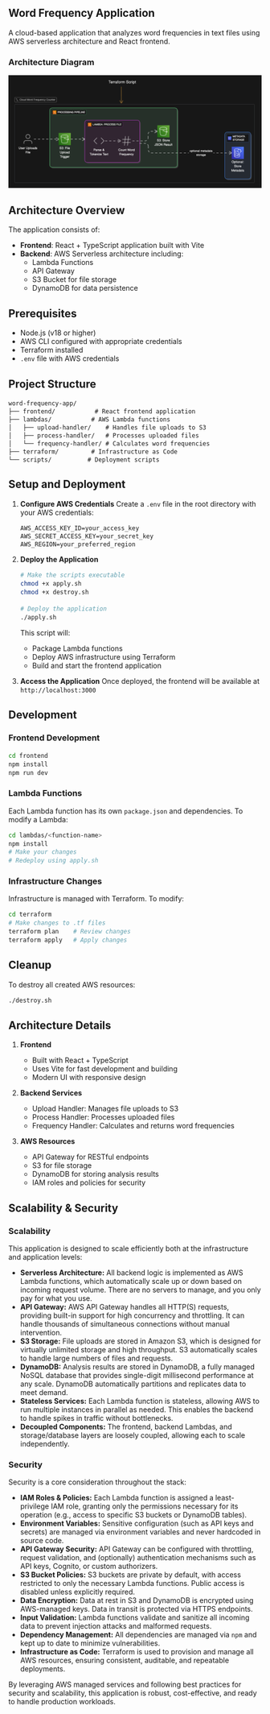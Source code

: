 ## Word Frequency Application

A cloud-based application that analyzes word frequencies in text files using AWS serverless architecture and React frontend.

### Architecture Diagram

![Architecture Diagram](./architecture-diagram.png)

## Architecture Overview

The application consists of:

- **Frontend**: React + TypeScript application built with Vite
- **Backend**: AWS Serverless architecture including:
  - Lambda Functions
  - API Gateway
  - S3 Bucket for file storage
  - DynamoDB for data persistence

## Prerequisites

- Node.js (v18 or higher)
- AWS CLI configured with appropriate credentials
- Terraform installed
- `.env` file with AWS credentials

## Project Structure

```
word-frequency-app/
├── frontend/           # React frontend application
├── lambdas/           # AWS Lambda functions
│   ├── upload-handler/    # Handles file uploads to S3
│   ├── process-handler/   # Processes uploaded files
│   └── frequency-handler/ # Calculates word frequencies
├── terraform/         # Infrastructure as Code
└── scripts/          # Deployment scripts
```

## Setup and Deployment

1. **Configure AWS Credentials**
   Create a `.env` file in the root directory with your AWS credentials:

   ```
   AWS_ACCESS_KEY_ID=your_access_key
   AWS_SECRET_ACCESS_KEY=your_secret_key
   AWS_REGION=your_preferred_region
   ```

2. **Deploy the Application**

   ```bash
   # Make the scripts executable
   chmod +x apply.sh
   chmod +x destroy.sh

   # Deploy the application
   ./apply.sh
   ```

   This script will:

   - Package Lambda functions
   - Deploy AWS infrastructure using Terraform
   - Build and start the frontend application

3. **Access the Application**
   Once deployed, the frontend will be available at `http://localhost:3000`

## Development

### Frontend Development

```bash
cd frontend
npm install
npm run dev
```

### Lambda Functions

Each Lambda function has its own `package.json` and dependencies. To modify a Lambda:

```bash
cd lambdas/<function-name>
npm install
# Make your changes
# Redeploy using apply.sh
```

### Infrastructure Changes

Infrastructure is managed with Terraform. To modify:

```bash
cd terraform
# Make changes to .tf files
terraform plan    # Review changes
terraform apply   # Apply changes
```

## Cleanup

To destroy all created AWS resources:

```bash
./destroy.sh
```

## Architecture Details

1. **Frontend**

   - Built with React + TypeScript
   - Uses Vite for fast development and building
   - Modern UI with responsive design

2. **Backend Services**

   - Upload Handler: Manages file uploads to S3
   - Process Handler: Processes uploaded files
   - Frequency Handler: Calculates and returns word frequencies

3. **AWS Resources**
   - API Gateway for RESTful endpoints
   - S3 for file storage
   - DynamoDB for storing analysis results
   - IAM roles and policies for security

## Scalability & Security

### Scalability

This application is designed to scale efficiently both at the infrastructure and application levels:

- **Serverless Architecture:** All backend logic is implemented as AWS Lambda functions, which automatically scale up or down based on incoming request volume. There are no servers to manage, and you only pay for what you use.
- **API Gateway:** AWS API Gateway handles all HTTP(S) requests, providing built-in support for high concurrency and throttling. It can handle thousands of simultaneous connections without manual intervention.
- **S3 Storage:** File uploads are stored in Amazon S3, which is designed for virtually unlimited storage and high throughput. S3 automatically scales to handle large numbers of files and requests.
- **DynamoDB:** Analysis results are stored in DynamoDB, a fully managed NoSQL database that provides single-digit millisecond performance at any scale. DynamoDB automatically partitions and replicates data to meet demand.
- **Stateless Services:** Each Lambda function is stateless, allowing AWS to run multiple instances in parallel as needed. This enables the backend to handle spikes in traffic without bottlenecks.
- **Decoupled Components:** The frontend, backend Lambdas, and storage/database layers are loosely coupled, allowing each to scale independently.

### Security

Security is a core consideration throughout the stack:

- **IAM Roles & Policies:** Each Lambda function is assigned a least-privilege IAM role, granting only the permissions necessary for its operation (e.g., access to specific S3 buckets or DynamoDB tables).
- **Environment Variables:** Sensitive configuration (such as API keys and secrets) are managed via environment variables and never hardcoded in source code.
- **API Gateway Security:** API Gateway can be configured with throttling, request validation, and (optionally) authentication mechanisms such as API keys, Cognito, or custom authorizers.
- **S3 Bucket Policies:** S3 buckets are private by default, with access restricted to only the necessary Lambda functions. Public access is disabled unless explicitly required.
- **Data Encryption:** Data at rest in S3 and DynamoDB is encrypted using AWS-managed keys. Data in transit is protected via HTTPS endpoints.
- **Input Validation:** Lambda functions validate and sanitize all incoming data to prevent injection attacks and malformed requests.
- **Dependency Management:** All dependencies are managed via `npm` and kept up to date to minimize vulnerabilities.
- **Infrastructure as Code:** Terraform is used to provision and manage all AWS resources, ensuring consistent, auditable, and repeatable deployments.

By leveraging AWS managed services and following best practices for security and scalability, this application is robust, cost-effective, and ready to handle production workloads.
